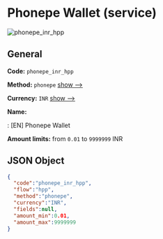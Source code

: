 
# Phonepe Wallet (service) 
![phonepe_inr_hpp](https://static.openfintech.io/payment_methods/phonepe_inr_hpp/logo.svg?w=400&c=v0.59.26#w200)  

## General 
 
**Code:** `phonepe_inr_hpp` 
 
**Method:** `phonepe` 
 [show -->](/payment-methods/phonepe/) 
 
**Currency:** `INR` [show -->](/currencies/INR/) 
 
**Name:** 
 
:	[EN] Phonepe Wallet 
 
**Amount limits:** from `0.01` to `9999999` INR 

## JSON Object 

```json
{
  "code":"phonepe_inr_hpp",
  "flow":"hpp",
  "method":"phonepe",
  "currency":"INR",
  "fields":null,
  "amount_min":0.01,
  "amount_max":9999999
}
```  
